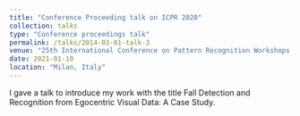 ```yaml
---
title: "Conference Proceeding talk on ICPR 2020"
collection: talks
type: "Conference proceedings talk"
permalink: /talks/2014-03-01-talk-3
venue: "25th International Conference on Pattern Recognition Workshops, ICPR 2020"
date: 2021-01-10
location: "Milan, Italy"
---
```


I gave a talk to introduce my work with the title Fall Detection and Recognition from Egocentric Visual Data: A Case Study.
